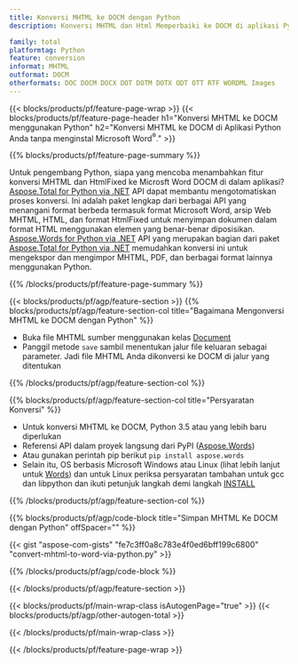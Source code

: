 ```yaml
---
title: Konversi MHTML ke DOCM dengan Python
description: Konversi MHTML dan Html Memperbaiki ke DOCM di aplikasi Python Anda tanpa menggunakan Microsoft Word 

family: total
platformtag: Python
feature: conversion
informat: MHTML
outformat: DOCM
otherformats: DOC DOCM DOCX DOT DOTM DOTX ODT OTT RTF WORDML Images
---
```

{{< blocks/products/pf/feature-page-wrap >}}
{{< blocks/products/pf/feature-page-header h1="Konversi MHTML ke DOCM menggunakan Python" h2="Konversi MHTML ke DOCM di Aplikasi Python Anda tanpa menginstal Microsoft Word<sup>&reg;</sup>." >}}

{{% blocks/products/pf/feature-page-summary %}}

Untuk pengembang Python, siapa yang mencoba menambahkan fitur konversi MHTML dan HtmlFixed ke Microsft Word DOCM di dalam aplikasi? [Aspose.Total for Python via .NET](https://products.aspose.com/total/python-net/) API dapat membantu mengotomatiskan proses konversi. Ini adalah paket lengkap dari berbagai API yang menangani format berbeda termasuk format Microsoft Word, arsip Web MHTML, HTML, dan format HtmlFixed untuk menyimpan dokumen dalam format HTML menggunakan elemen yang benar-benar diposisikan. [Aspose.Words for Python via .NET](https://products.aspose.com/words/python-net/) API yang merupakan bagian dari paket [Aspose.Total for Python via .NET](https://products.aspose.com/total/python-net/) memudahkan konversi ini untuk mengekspor dan mengimpor MHTML, PDF, dan berbagai format lainnya menggunakan Python. 

{{% /blocks/products/pf/feature-page-summary %}}

{{< blocks/products/pf/agp/feature-section >}}
{{% blocks/products/pf/agp/feature-section-col title="Bagaimana Mengonversi MHTML ke DOCM dengan Python" %}}

- Buka file MHTML sumber menggunakan kelas [Document](https://reference.aspose.com/words/python-net/aspose.words/document/)
- Panggil metode `save` sambil menentukan jalur file keluaran sebagai parameter. Jadi file MHTML Anda dikonversi ke DOCM di jalur yang ditentukan

{{% /blocks/products/pf/agp/feature-section-col %}}

{{% blocks/products/pf/agp/feature-section-col title="Persyaratan Konversi" %}}

- Untuk konversi MHTML ke DOCM, Python 3.5 atau yang lebih baru diperlukan
- Referensi API dalam proyek langsung dari PyPI ([Aspose.Words](https://pypi.org/project/aspose-words/))
- Atau gunakan perintah pip berikut ```pip install aspose.words``` 
- Selain itu, OS berbasis Microsoft Windows atau Linux (lihat lebih lanjut untuk [Words](https://docs.aspose.com/words/python-net/system-requirements/)) dan untuk Linux periksa persyaratan tambahan untuk gcc dan libpython dan ikuti petunjuk langkah demi langkah [INSTALL](https://docs.aspose.com/words/python-net/installation/)
 

{{% /blocks/products/pf/agp/feature-section-col %}}

{{% blocks/products/pf/agp/code-block title="Simpan MHTML Ke DOCM dengan Python" offSpacer="" %}}

{{< gist "aspose-com-gists" "fe7c3ff0a8c783e4f0ed6bff199c6800" "convert-mhtml-to-word-via-python.py" >}}

{{% /blocks/products/pf/agp/code-block %}}

{{< /blocks/products/pf/agp/feature-section >}}

{{< blocks/products/pf/main-wrap-class isAutogenPage="true" >}}
{{< blocks/products/pf/agp/other-autogen-total >}}

{{< /blocks/products/pf/main-wrap-class >}}

{{< /blocks/products/pf/feature-page-wrap >}}